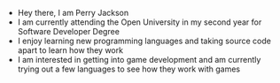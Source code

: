 - Hey there, I am Perry Jackson
- I am currently attending the Open University in my second year for Software Developer Degree
- I enjoy learning new programming languages and taking source code apart to learn how they work
- I am interested in getting into game development and am currently trying out a few languages to see how they work with games

